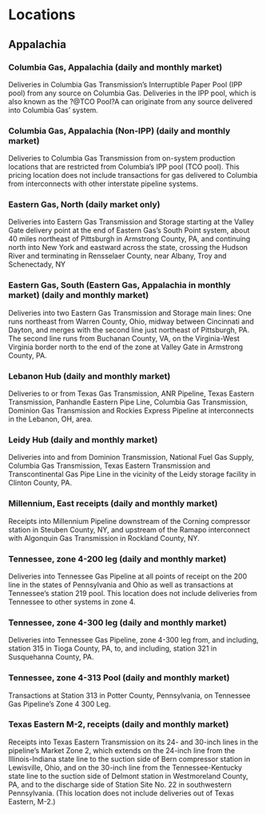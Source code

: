 # Locations

## Appalachia&#x20;

### Columbia Gas, Appalachia (daily and monthly market)&#x20;

Deliveries in Columbia Gas Transmission’s Interruptible Paper Pool (IPP pool) from any source on Columbia Gas. Deliveries in the IPP pool, which is also known as the ?@TCO Pool?A can originate from any source delivered into Columbia Gas’ system.&#x20;

### Columbia Gas, Appalachia (Non-IPP) (daily and monthly market)&#x20;

Deliveries to Columbia Gas Transmission from on-system production locations that are restricted from Columbia’s IPP pool (TCO pool). This pricing location does not include transactions for gas delivered to Columbia from interconnects with other interstate pipeline systems.&#x20;

### Eastern Gas, North (daily market only)&#x20;

Deliveries into Eastern Gas Transmission and Storage starting at the Valley Gate delivery point at the end of Eastern Gas’s South Point system, about 40 miles northeast of Pittsburgh in Armstrong County, PA, and continuing north into New York and eastward across the state, crossing the Hudson River and terminating in Rensselaer County, near Albany, Troy and Schenectady, NY&#x20;

### Eastern Gas, South (Eastern Gas, Appalachia in monthly market) (daily and monthly market)&#x20;

Deliveries into two Eastern Gas Transmission and Storage main lines: One runs northeast from Warren County, Ohio, midway between Cincinnati and Dayton, and merges with the second line just northeast of Pittsburgh, PA. The second line runs from Buchanan County, VA, on the Virginia-West Virginia border north to the end of the zone at Valley Gate in Armstrong County, PA.&#x20;

### Lebanon Hub (daily and monthly market)&#x20;

Deliveries to or from Texas Gas Transmission, ANR Pipeline, Texas Eastern Transmission, Panhandle Eastern Pipe Line, Columbia Gas Transmission, Dominion Gas Transmission and Rockies Express Pipeline at interconnects in the Lebanon, OH, area.&#x20;

### Leidy Hub (daily and monthly market)&#x20;

Deliveries into and from Dominion Transmission, National Fuel Gas Supply, Columbia Gas Transmission, Texas Eastern Transmission and Transcontinental Gas Pipe Line in the vicinity of the Leidy storage facility in Clinton County, PA.&#x20;

### Millennium, East receipts (daily and monthly market)&#x20;

Receipts into Millennium Pipeline downstream of the Corning compressor station in Steuben County, NY, and upstream of the Ramapo interconnect with Algonquin Gas Transmission in Rockland County, NY.&#x20;

### Tennessee, zone 4-200 leg (daily and monthly market)&#x20;

Deliveries into Tennessee Gas Pipeline at all points of receipt on the 200 line in the states of Pennsylvania and Ohio as well as transactions at Tennessee’s station 219 pool. This location does not include deliveries from Tennessee to other systems in zone 4.&#x20;

### Tennessee, zone 4-300 leg (daily and monthly market)&#x20;

Deliveries into Tennessee Gas Pipeline, zone 4-300 leg from, and including, station 315 in Tioga County, PA, to, and including, station 321 in Susquehanna County, PA.&#x20;

### Tennessee, zone 4-313 Pool (daily and monthly market)&#x20;

Transactions at Station 313 in Potter County, Pennsylvania, on Tennessee Gas Pipeline’s Zone 4 300 Leg.&#x20;

### Texas Eastern M-2, receipts (daily and monthly market)&#x20;

Receipts into Texas Eastern Transmission on its 24- and 30-inch lines in the pipeline’s Market Zone 2, which extends on the 24-inch line from the Illinois-Indiana state line to the suction side of Bern compressor station in Lewisville, Ohio, and on the 30-inch line from the Tennessee-Kentucky state line to the suction side of Delmont station in Westmoreland County, PA, and to the discharge side of Station Site No. 22 in southwestern Pennsylvania. (This location does not include deliveries out of Texas Eastern, M-2.)
